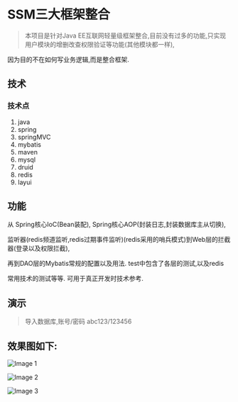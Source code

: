 # SSM三大框架整合

> 本项目是针对Java EE互联网轻量级框架整合,目前没有过多的功能,只实现用户模块的增删改查权限验证等功能(其他模块都一样),

因为目的不在如何写业务逻辑,而是整合框架.

## 技术

### 技术点

1. java   
2. spring   
3. springMVC 
4. mybatis
5. maven
6. mysql
7. druid
8. redis 
9. layui


## 功能

从 Spring核心IoC(Bean装配), Spring核心AOP(封装日志,封装数据库主从切换), 

监听器(redis频道监听,redis过期事件监听)(redis采用的哨兵模式)到Web层的拦截器(登录以及权限拦截),

再到DAO层的Mybatis常规的配置以及用法. test中包含了各层的测试,以及redis

常用技术的测试等等. 可用于真正开发时技术参考.



## 演示

> 导入数据库,账号/密码 abc123/123456

## 效果图如下:

![Image 1](https://github.com/pzhen/jbctrl/blob/master/src/main/resources/jbctrl01.png)

![Image 2](https://github.com/pzhen/jbctrl/blob/master/src/main/resources/jbctrl02.png)

![Image 3](https://github.com/pzhen/jbctrl/blob/master/src/main/resources/jbctrl03.png)


